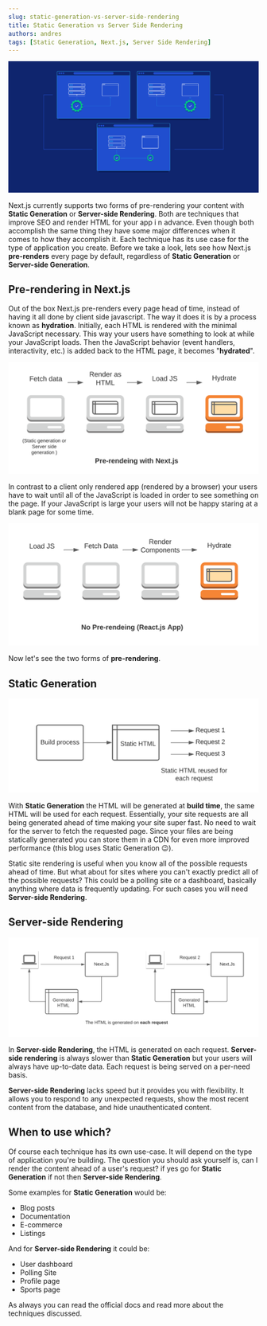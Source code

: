 ```yaml
---
slug: static-generation-vs-server-side-rendering
title: Static Generation vs Server Side Rendering
authors: andres
tags: [Static Generation, Next.js, Server Side Rendering]
---
```


![image info](./ssg-vs-ssr.png)

<!-- truncate  -->

Next.js currently supports two forms of pre-rendering your content with **Static Generation** or **Server-side Rendering**. Both are techniques that improve SEO and render HTML for your app i n advance. Even though both accomplish the same thing they have some major differences when it comes to how they accomplish it. Each technique has its use case for the type of application you create. Before we take a look, lets see how Next.js **pre-renders** every page by default, regardless of **Static Generation** or **Server-side Generation**.

## Pre-rendering in Next.js

Out of the box Next.js pre-renders every page head of time, instead of having it all done by client side javascript. The way it does it is by a process known as **hydration**. Initially, each HTML is rendered with the minimal JavaScript necessary. This way your users have something to look at while your JavaScript loads. Then the JavaScript behavior (event handlers, interactivity, etc.) is added back to the HTML page, it becomes "**hydrated**".

![hydration](./hydration.png)

In contrast to a client only rendered app (rendered by a browser) your users have to wait until all of the JavaScript is loaded in order to see something on the page. If your JavaScript is large your users will not be happy staring at a blank page for some time.

![image info](./spa.png)

Now let's see the two forms of **pre-rendering**.

## Static Generation

![ssg](./ssg.png)

With **Static Generation** the HTML will be generated at **build time**, the same HTML will be used for each request. Essentially, your site requests are all being generated ahead of time making your site super fast. No need to wait for the server to fetch the requested page. Since your files are being statically generated you can store them in a CDN for even more improved performance (this blog uses Static Generation 😉).

Static site rendering is useful when you know all of the possible requests ahead of time. But what about for sites where you can't exactly predict all of the possible requests? This could be a polling site or a dashboard, basically anything where data is frequently updating. For such cases you will need **Server-side Rendering**.

## Server-side Rendering

![image info](./ssr.png)

In **Server-side Rendering**, the HTML is generated on each request. **Server-side rendering** is always slower than **Static Generation** but your users will always have up-to-date data. Each request is being served on a per-need basis.

**Server-side Rendering** lacks speed but it provides you with flexibility. It allows you to respond to any unexpected requests, show the most recent content from the database, and hide unauthenticated content.

## When to use which?

Of course each technique has its own use-case. It will depend on the type of application you're building. The question you should ask yourself is, can I render the content ahead of a user's request? if yes go for **Static Generation** if not then **Server-side Rendering**.

Some examples for **Static Generation** would be:

- Blog posts
- Documentation
- E-commerce
- Listings

And for **Server-side Rendering** it could be:

- User dashboard
- Polling Site
- Profile page
- Sports page

As always you can read the official docs and read more about the techniques discussed.
